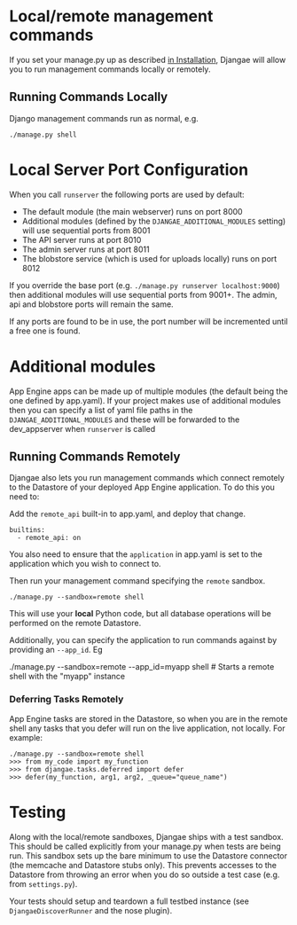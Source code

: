 # Local/remote management commands

If you set your manage.py up as described [in Installation](installation.md), Djangae will allow you to run management commands locally or remotely.

## Running Commands Locally

Django management commands run as normal, e.g.


    ./manage.py shell


# Local Server Port Configuration

When you call `runserver` the following ports are used by default:

 - The default module (the main webserver) runs on port 8000
 - Additional modules (defined by the `DJANGAE_ADDITIONAL_MODULES` setting) will use sequential ports from 8001
 - The API server runs at port 8010
 - The admin server runs at port 8011
 - The blobstore service (which is used for uploads locally) runs on port 8012

If you override the base port (e.g. `./manage.py runserver localhost:9000`) then additional modules will use sequential
ports from 9001+. The admin, api and blobstore ports will remain the same.

If any ports are found to be in use, the port number will be incremented until a free one is found.

# Additional modules

App Engine apps can be made up of multiple modules (the default being the one defined by app.yaml). If your
project makes use of additional modules then you can specify a list of yaml file paths in the `DJANGAE_ADDITIONAL_MODULES`
and these will be forwarded to the dev_appserver when `runserver` is called

## Running Commands Remotely

Djangae also lets you run management commands which connect remotely to the Datastore of your deployed App Engine application.  To do this you need to:

Add the `remote_api` built-in to app.yaml, and deploy that change.

    builtins:
      - remote_api: on

You also need to ensure that the `application` in app.yaml is set to the application which you wish to connect to.

Then run your management command specifying the `remote` sandbox.

    ./manage.py --sandbox=remote shell

This will use your **local** Python code, but all database operations will be performed on the remote Datastore.

Additionally, you can specify the application to run commands against by providing an `--app_id`. Eg

  ./manage.py --sandbox=remote --app_id=myapp shell  # Starts a remote shell with the "myapp" instance


### Deferring Tasks Remotely

App Engine tasks are stored in the Datastore, so when you are in the remote shell any tasks that you defer will run on the live application, not locally.  For example:

    ./manage.py --sandbox=remote shell
    >>> from my_code import my_function
    >>> from djangae.tasks.deferred import defer
    >>> defer(my_function, arg1, arg2, _queue="queue_name")


# Testing

Along with the local/remote sandboxes, Djangae ships with a test sandbox. This should be called explicitly
from your manage.py when tests are being run. This sandbox sets up the bare minimum to use the Datastore
connector (the memcache and Datastore stubs only). This prevents accesses to the Datastore from throwing an error
when you do so outside a test case (e.g. from `settings.py`).

Your tests should setup and teardown a full testbed instance (see `DjangaeDiscoverRunner` and the nose plugin).
